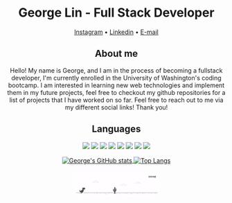 <h1 align="center"> George Lin - Full Stack Developer </h1>

<div>
  <p align="center">
  <a href="https://www.instagram.com/george_lin88/">Instagram</a> •
  <a href="https://www.linkedin.com/in/george-lin-504b57250/">Linkedin</a> •
  <a href="mailto:lingeorge04@gmail.com">E-mail</a>
  </p>
</div>

<h2 align="center">About me</h2>

<p align="center">Hello! My name is George, and I am in the process of becoming a fullstack developer, I'm currently enrolled in the University of Washington's coding bootcamp.  I am interested in learning new web technologies and implement them in my future projects, feel free to checkout my github repositories for a list of projects that I have worked on so far.  Feel free to reach out to me via my different social links! Thank you!</p>

<h2 align="center">Languages</h2>
<p align="center">
  <img src="https://img.shields.io/badge/-HTML5-E34F26?logo=html5&logoColor=white&style=for-the-badge"/>
   <img src="https://img.shields.io/badge/-CSS3-1572B6?logo=css3&logoColor=white&style=for-the-badge"/>
  <img src="https://img.shields.io/badge/-JAVASCRIPT-F7DF1E?logo=javascript&logoColor=white&style=for-the-badge"/>
  <img src="https://img.shields.io/badge/-BOOTSTRAP-7952B3?logo=bootstrap&logoColor=white&style=for-the-badge"/>
  <img src="https://img.shields.io/badge/-NodeJS-339933?logo=node.js&logoColor=white&style=for-the-badge"/>
  <img src="https://img.shields.io/badge/-MySQL-4479A1?logo=mysql&logoColor=white&style=for-the-badge"/>
  <img src="https://img.shields.io/badge/-HANDLEBARS.JS-000000?logo=handlebars.js&logoColor=white&style=for-the-badge"/>
  <img src="https://img.shields.io/badge/-GIT-F05032?logo=git&logoColor=white&style=for-the-badge"/>
  
</p>

<p align="center"> 
  <a href="https://github.com/lingeorge88/github-readme-stats">
    <img align="center" height="180em" src="https://github-readme-stats.vercel.app/api?username=lingeorge88&theme=tokyonight&show_icons=true" alt="George's GitHub stats"/>
  </a>
  <a href="https://github.com/lingeorge88/github-readme-stats">
    <img align="center" height="180em" src="https://github-readme-stats.vercel.app/api/top-langs/?username=lingeorge88&layout=compact&theme=tokyonight" alt="Top Langs"/>
  </a>
</p>

<p align="center">

<img src="https://github.com/lingeorge88/lingeorge88/blob/main/dino.gif" align="center" width="200em" alt="dino_gif" />

</p>
